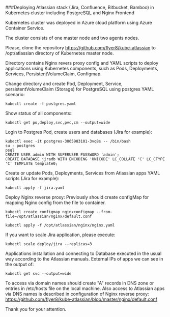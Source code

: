 ###Deploying Atlassian stack (Jira, Confluence, Bitbucket, Bamboo) in Kubernetes cluster including PostgreSQL and Nginx Frontend

Kubernetes cluster was deployed in Azure cloud platform using Azure Container Service. 

The cluster consists of one master node and two agents nodes.

Please, clone the repository https://github.com/flyer8/kube-atlassian to /opt/atlassian directory of Kubernetes master node.

Directory contains Nginx revers proxy config and YAML scripts to deploy applications using Kubernetes components, such as Pods, Deployments, Services, PersistentVolumeClaim, Configmap.

Change directory and create Pod, Deployment, Service, persistentVolumeClaim (Storage) for PostgreSQL using postgres YAML scenario:
```
kubectl create -f postgres.yaml
```
Show status of all components::
```
kubectl get po,deploy,svc,pvc,cm --output=wide
```
Login to Postgres Pod, create users and databases (Jira for example):
```
kubectl exec -it postgres-3065983101-3vq8s -- /bin/bash
su - postgres
psql
CREATE USER admin WITH SUPERUSER PASSWORD 'admin';
CREATE DATABASE jiradb WITH ENCODING 'UNICODE' LC_COLLATE 'C' LC_CTYPE 'C' TEMPLATE template0;
```
Create or update Pods, Deployments, Services from Atlassian apps YAML scripts (Jira for example):
```
kubectl apply -f jira.yaml
```
Deploy Nginx reverse proxy:
Previously should create configMap for mapping Nginx config from the file to container.
```
kubectl create configmap nginxconfigmap --from-file=/opt/atlassian/nginx/default.conf

kubectl apply -f /opt/atlassian/nginx/nginx.yaml
```
If you want to scale Jira application, please execute:
```
kubectl scale deploy/jira --replicas=3
```
Applications installation and connecting to Database executed in the usual way according to the Atlassian manuals.
External IPs of apps we can see in the output of:
```
kubectl get svc --output=wide
```
To access via domain names should create "A" records in DNS zone or entries in /etc/hosts file on the local machine.
Also access to Atlassian apps via DNS names is described in configuration of Nginx reverse proxy:
https://github.com/flyer8/kube-atlassian/blob/master/nginx/default.conf

Thank you for your attention.